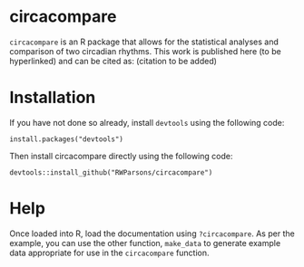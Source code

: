 # circacompare
`circacompare` is an R package that allows for the statistical analyses and comparison of two circadian rhythms.
This work is published here (to be hyperlinked) and can be cited as: (citation to be added)

# Installation

If you have not done so already, install `devtools` using the following code:

```
install.packages("devtools")
```

Then install circacompare directly using the following code:
```
devtools::install_github("RWParsons/circacompare")
```
# Help

Once loaded into R, load the documentation using `?circacompare`.  As per the example, you can use the other function, `make_data` to generate example data appropriate for use in the `circacompare` function.
